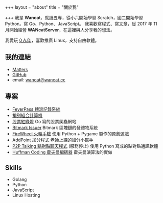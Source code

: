 +++
layout = "about"
title = "關於我"

+++
我是 **Wancat**，就讀五專，從小六開始學習 Scratch，國二開始學習 Python。寫 Go、Python、JavaScript。
我喜歡寫程式、寫文章，從 2017 年 11 月開始經營 **WANcatServer**，在這裡與人分享我的想法。

我愛玩 [0 A.D.](https://play0ad.com)，喜歡推廣 Linux，支持自由軟體。

## 我的連結
* [Matters](https://matters.news/@wancat/)
* [GitHub](https://github.com/lancatlin)
* email: wancat@wancat.cc

## 專案
* [FeverPass 體溫記錄系統](https://github.com/Linchpins-team/fever-pass)
* [排列組合計算機](https://github.com/lancatlin/combine_generator)
* [股票紅綠燈](https://github.com/lancatlin/go-stocks) Go 寫的股票爬蟲網站
* [Bitmark Issuer](https://github.com/lancatlin/bitmark-issuer) Bitmark 區塊鏈的發禮物系統
* [FireWheel 火輪手槍](https://github.com/lancatlin/FireWheel) 使用 Python + Pygame 製作的原創遊戲
* [AddPoint 加分程式](https://github.com/lancatlin/AddPoint) 老師上課的加分小幫手
* [P2P Talking 點對點聊天程式](https://github.com/lancatlin/p2p-) (服務停止) 使用 Python 寫成的點對點通訊軟體
* [Huffman Coding 霍夫曼編碼器](github.com/lancatlin/huffman) 霍夫曼演算法的實做

## Skills
* Golang
* Python
* JavaScript
* Linux Hosting
